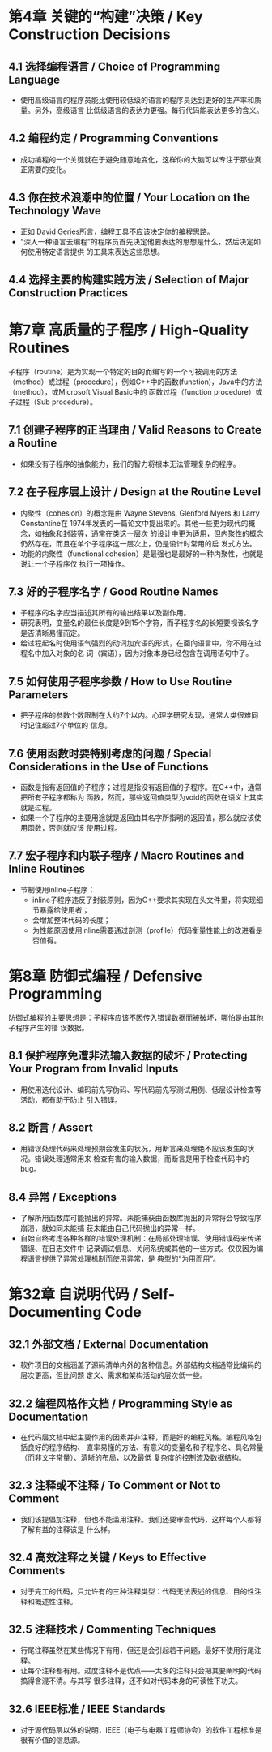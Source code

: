 # 第4章 关键的“构建”决策 / Key Construction Decisions

## 4.1 选择编程语言 / Choice of Programming Language

- 使用高级语言的程序员能比使用较低级的语言的程序员达到更好的生产率和质量。另外，高级语言
比低级语言的表达力更强。每行代码能表达更多的含义。

## 4.2 编程约定 / Programming Conventions

- 成功编程的一个关键就在于避免随意地变化，这样你的大脑可以专注于那些真正需要的变化。

## 4.3 你在技术浪潮中的位置 / Your Location on the Technology Wave

- 正如 David Geries所言，编程工具不应该决定你的编程思路。
- “深入一种语言去编程”的程序员首先决定他要表达的思想是什么，然后决定如何使用特定语言提供
的工具来表达这些思想。

## 4.4 选择主要的构建实践方法 / Selection of Major Construction Practices

# 第7章 高质量的子程序 / High-Quality Routines

子程序（routine）是为实现一个特定的目的而编写的一个可被调用的方法（method）或过程（procedure），例如C++中的函数(function)，Java中的方法（method），或Microsoft Visual Basic中的
函数过程（function procedure）或子过程（Sub procedure）。

## 7.1 创建子程序的正当理由 / Valid Reasons to Create a Routine

- 如果没有子程序的抽象能力，我们的智力将根本无法管理复杂的程序。

## 7.2 在子程序层上设计 / Design at the Routine Level

- 内聚性（cohesion）的概念是由 Wayne Stevens, Glenford Myers 和 Larry Constantine在
1974年发表的一篇论文中提出来的。其他一些更为现代的概念，如抽象和封装等，通常在类这一层次
的设计中更为适用，但内聚性的概念仍然存在，而且在单个子程序这一层次上，仍是设计时常用的启
发式方法。
- 功能的内聚性（functional cohesion）是最强也是最好的一种内聚性，也就是说让一个子程序仅
执行一项操作。

## 7.3 好的子程序名字 / Good Routine Names

- 子程序的名字应当描述其所有的输出结果以及副作用。
- 研究表明，变量名的最佳长度是9到15个字符，而子程序名的长短要视该名字是否清晰易懂而定。
- 给过程起名时使用语气强烈的动词加宾语的形式，在面向语言中，你不用在过程名中加入对象的名
词（宾语），因为对象本身已经包含在调用语句中了。

## 7.5 如何使用子程序参数 / How to Use Routine Parameters

- 把子程序的参数个数限制在大约7个以内。心理学研究发现，通常人类很难同时记住超过7个单位的
信息。

## 7.6 使用函数时要特别考虑的问题 / Special Considerations in the Use of Functions

- 函数是指有返回值的子程序；过程是指没有返回值的子程序。在C++中，通常把所有子程序都称为
函数，然而，那些返回值类型为void的函数在语义上其实就是过程。
- 如果一个子程序的主要用途就是返回由其名字所指明的返回值，那么就应该使用函数，否则就应该
使用过程。

## 7.7 宏子程序和内联子程序 / Macro Routines and Inline Routines

- 节制使用inline子程序：
  - inline子程序违反了封装原则，因为C++要求其实现在头文件里，将实现细节暴露给使用者；
  - 会增加整体代码的长度；
  - 为性能原因使用inline需要通过剖测（profile）代码衡量性能上的改进看是否值得。

# 第8章 防御式编程 / Defensive Programming

防御式编程的主要思想是：子程序应该不因传入错误数据而被破坏，哪怕是由其他子程序产生的错
误数据。

## 8.1 保护程序免遭非法输入数据的破坏 / Protecting Your Program from Invalid Inputs

- 用使用迭代设计、编码前先写伪码、写代码前先写测试用例、低层设计检查等活动，都有助于防止
引入错误。

## 8.2 断言 / Assert

- 用错误处理代码来处理预期会发生的状况，用断言来处理绝不应该发生的状况。错误处理通常用来
检查有害的输入数据，而断言是用于检查代码中的bug。

## 8.4 异常 / Exceptions

- 了解所用函数库可能抛出的异常。未能捕获由函数库抛出的异常将会导致程序崩溃，就如同未能捕
获未能由自己代码抛出的异常一样。
- 自始自终考虑各种各样的错误处理机制：在局部处理错误、使用错误码来传递错误、在日志文件中
记录调试信息、关闭系统或其他的一些方式。仅仅因为编程语言提供了异常处理机制而使用异常，是
典型的“为用而用”。

# 第32章 自说明代码 / Self-Documenting Code

## 32.1 外部文档 / External Documentation

- 软件项目的文档涵盖了源码清单内外的各种信息。外部结构文档通常比编码的层次更高，但比问题
定义、需求和架构活动的层次低一些。

## 32.2 编程风格作文档 / Programming Style as Documentation

- 在代码层文档中起主要作用的因素并非注释，而是好的编程风格。编程风格包括良好的程序结构、
直率易懂的方法、有意义的变量名和子程序名、具名常量（而非文字常量）、清晰的布局，以及最低
复杂度的控制流及数据结构。

## 32.3 注释或不注释 / To Comment or Not to Comment

- 我们该提倡加注释，但也不能滥用注释。我们还要审查代码，这样每个人都将了解有益的注释该是
什么样。

## 32.4 高效注释之关键 / Keys to Effective Comments

- 对于完工的代码，只允许有的三种注释类型：代码无法表述的信息、目的性注释和概述性注释。

## 32.5 注释技术 / Commenting Techniques

- 行尾注释虽然在某些情况下有用，但还是会引起若干问题，最好不使用行尾注释。
- 让每个注释都有用。过度注释不是优点——太多的注释只会把其要阐明的代码搞得含混不清。与其写
很多注释，还不如对代码本身的可读性下功夫。

## 32.6 IEEE标准 / IEEE Standards

- 对于源代码层以外的说明，IEEE（电子与电器工程师协会）的软件工程标准是很有价值的信息源。
